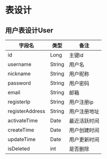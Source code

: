 # 表设计

## 用户表设计User

| 字段名          | 类型   | 备注         |
| --------------- | ------ | ------------ |
| id              | Long   | 主键id       |
| username        | String | 用户名       |
| nickname        | String | 用户昵称     |
| password        | String | 用户密码     |
| email           | String | 邮箱         |
| registerIp      | String | 用户注册ip   |
| registerAddress | String | 用户注册地址 |
| activateTime    | Date   | 最近活跃时间 |
| createTime      | Date   | 用户创建时间 |
| updateTime      | Date   | 用户更新时间 |
| isDeleted       | int    | 是否删除     |



